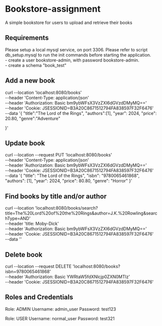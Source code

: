 # Bookstore-assignment
A simple bookstore for users to upload and retrieve their books

## Requirements ##
Please setup a local mysql service, on port 3306.
Please refer to script db_setup.mysql to run the init commands before starting the application. \
	- create a user bookstore-admin, with password bookstore-admin. \
	- create a schema "book_test" 

## Add a new book ##
curl --location 'localhost:8080/books' \
--header 'Content-Type: application/json' \
--header 'Authorization: Basic bm9ybWFsX3VzZXI6dGVzdDMyMQ==' \
--header 'Cookie: JSESSIONID=B3A20C8671512794FA838597F32F6476' \
--data '{
    "title":"The Lord of the Rings",
    "authors":[1],
    "year": 2024,
    "price": 20.80,
    "genre":"Adventure"

}'

## Update book ##
curl --location --request PUT 'localhost:8080/books' \
--header 'Content-Type: application/json' \
--header 'Authorization: Basic bm9ybWFsX3VzZXI6dGVzdDMyMQ==' \
--header 'Cookie: JSESSIONID=B3A20C8671512794FA838597F32F6476' \
--data '{
    "title": "The Lord of the Rings",
    "isbn": "9780065461868",
    "authors": [1],
    "year": 2024,
    "price": 80.80,
    "genre": "Horror"
}'
## Find books by title and/or author ##
curl --location 'localhost:8080/books/search?title=The%20Lord%20of%20the%20Rings&author=J.K.%20Rowling&searchType=AND' \
--header 'title: Moby-Dick' \
--header 'Authorization: Basic bm9ybWFsX3VzZXI6dGVzdDMyMQ==' \
--header 'Cookie: JSESSIONID=B3A20C8671512794FA838597F32F6476' \
--data ''

## Delete book ##
curl --location --request DELETE 'localhost:8080/books?isbn=9780065461868' \
--header 'Authorization: Basic YWRtaW5fdXNlcjp0ZXN0MTIz' \
--header 'Cookie: JSESSIONID=B3A20C8671512794FA838597F32F6476'


## Roles and Credentials ##
Role: ADMIN
Username: admin_user
Password: test123

Role: USER
Username: normal_user
Password: test321
